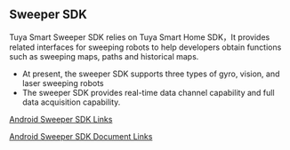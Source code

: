 ## Sweeper SDK

Tuya Smart Sweeper SDK relies on Tuya Smart Home SDK，It provides related interfaces for sweeping robots to help developers obtain functions such as sweeping maps, paths and historical maps.

- At present, the sweeper SDK supports three types of gyro, vision, and laser sweeping robots 
- The sweeper SDK provides real-time data channel capability and full data acquisition capability.

[Android Sweeper SDK Links](https://github.com/TuyaInc/tuyasmart_sweeper_android_sdk)

[Android Sweeper SDK Document Links](https://tuyainc.github.io/tuyasmart_sweeper_android_sdk/en/)

